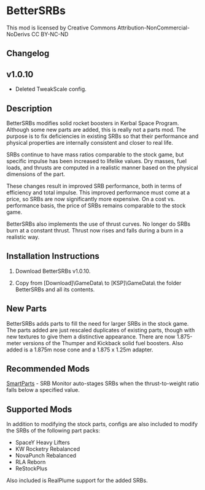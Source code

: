 ﻿# BetterSRBs

This mod is licensed by Creative Commons Attribution-NonCommercial-NoDerivs
CC BY-NC-ND

## Changelog
## v1.0.10

* Deleted TweakScale config.

## Description

BetterSRBs modifies solid rocket boosters in Kerbal Space Program.  Although some new parts are added, this is really not a parts mod.  The purpose is to fix deficiencies in existing SRBs so that their performance and physical properties are internally consistent and closer to real life.

SRBs continue to have mass ratios comparable to the stock game, but specific impulse has been increased to lifelike values.  Dry masses, fuel loads, and thrusts are computed in a realistic manner based on the physical dimensions of the part.

These changes result in improved SRB performance, both in terms of efficiency and total impulse.  This improved performance must come at a price, so SRBs are now significantly more expensive.  On a cost vs. performance basis, the price of SRBs remains comparable to the stock game.

BetterSRBs also implements the use of thrust curves.  No longer do SRBs burn at a constant thrust.  Thrust now rises and falls during a burn in a realistic way.

## Installation Instructions

1. Download BetterSRBs v1.0.10.

2. Copy from [Download]\GameData\ to [KSP]\GameData\ the folder BetterSRBs and all its contents.

## New Parts

BetterSRBs adds parts to fill the need for larger SRBs in the stock game.  The parts added are just rescaled duplicates of existing parts, though with new textures to give them a distinctive appearance.  There are now 1.875-meter versions of the Thumper and Kickback solid fuel boosters.  Also added is a 1.875m nose cone and a 1.875 x 1.25m adapter.

## Recommended Mods

[SmartParts](https://spacedock.info/mod/614/SmartParts/download/) - SRB Monitor auto-stages SRBs when the thrust-to-weight ratio falls below a specified value.

## Supported Mods

In addition to modifying the stock parts, configs are also included to modify the SRBs of the following part packs:

  * SpaceY Heavy Lifters
  * KW Rocketry Rebalanced
  * NovaPunch Rebalanced
  * RLA Reborn
  * ReStockPlus

Also included is RealPlume support for the added SRBs.
